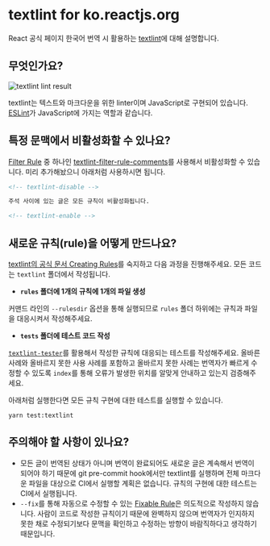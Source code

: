 # textlint for ko.reactjs.org

React 공식 페이지 한국어 번역 시 활용하는 [textlint](https://textlint.github.io/)에 대해 설명합니다.

## 무엇인가요?

![textlint lint result](https://user-images.githubusercontent.com/7760903/53157203-58da9580-3604-11e9-88dc-59b96b01fe66.png)

textlint는 텍스트와 마크다운을 위한 linter이며 JavaScript로 구현되어 있습니다. [ESLint](https://eslint.org/)가 JavaScript에 가지는 역할과 같습니다.

## 특정 문맥에서 비활성화할 수 있나요?

[Filter Rule](https://textlint.github.io/docs/configuring.html#filter-rule) 중 하나인 [textlint-filter-rule-comments](https://github.com/textlint/textlint-filter-rule-comments)를 사용해서 비활성화할 수 있습니다. 미리 추가해놨으니 아래처럼 사용하시면 됩니다.

```md
<!-- textlint-disable -->

주석 사이에 있는 글은 모든 규칙이 비활성화됩니다.

<!-- textlint-enable -->
```

## 새로운 규칙(rule)을 어떻게 만드나요?

[textlint의 공식 문서 Creating Rules](https://textlint.github.io/docs/rule.html)를 숙지하고 다음 과정을 진행해주세요. 모든 코드는 `textlint` 폴더에서 작성됩니다.

- **`rules` 폴더에 1개의 규칙에 1개의 파일 생성**

커맨드 라인의 `--rulesdir` 옵션을 통해 실행되므로 `rules` 폴더 하위에는 규칙과 파일을 대응시켜서 작성해주세요.

- **`tests` 폴더에 테스트 코드 작성**

[`textlint-tester`](https://github.com/textlint/textlint/tree/master/packages/textlint-tester)를 활용해서 작성한 규칙에 대응되는 테스트를 작성해주세요. 올바른 사례와 올바르지 못한 사용 사례를 포함하고 올바르지 못한 사례는 번역자가 빠르게 수정할 수 있도록 `index`를 통해 오류가 발생한 위치를 알맞게 안내하고 있는지 검증해주세요.

아래처럼 실행한다면 모든 규칙 구현에 대한 테스트를 실행할 수 있습니다.

```
yarn test:textlint
```

## 주의해야 할 사항이 있나요?

- 모든 글이 번역된 상태가 아니며 번역이 완료되어도 새로운 글은 계속해서 번역이 되어야 하기 때문에 git pre-commit hook에서만 textlint를 실행하며 전체 마크다운 파일을 대상으로 CI에서 실행할 계획은 없습니다. 규칙의 구현에 대한 테스트는 CI에서 실행됩니다.
- `--fix`를 통해 자동으로 수정할 수 있는 [Fixable Rule](https://textlint.github.io/docs/rule-fixable.html)은 의도적으로 작성하지 않습니다. 사람이 코드로 작성한 규칙이기 때문에 완벽하지 않으며 번역자가 인지하지 못한 채로 수정되기보다 문맥을 확인하고 수정하는 방향이 바람직하다고 생각하기 때문입니다.
